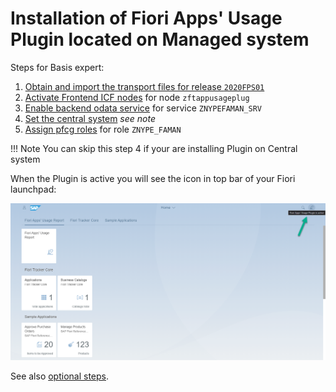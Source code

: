 # Installation of Fiori Apps' Usage Plugin located on Managed system

Steps for Basis expert:

1. [Obtain and import the transport files for release `2020FPS01`](../inst/step-1.md)
2. [Activate Frontend ICF nodes](../inst/step-2.md) for node `zftappusageplug`
3. [Enable backend odata service](../inst/step-3.md) for service `ZNYPEFAMAN_SRV`
4. [Set the central system](set-cen.md) *see note*
5. [Assign pfcg roles](../inst/step-4.md) for role `ZNYPE_FAMAN`


!!! Note 
    You can skip this step 4 if your are installing Plugin on Central system

When the Plugin is active you will see the icon in top bar of your Fiori launchpad:

![](res/plugin-active.png)

See also [optional steps](inst-man-optional.md).